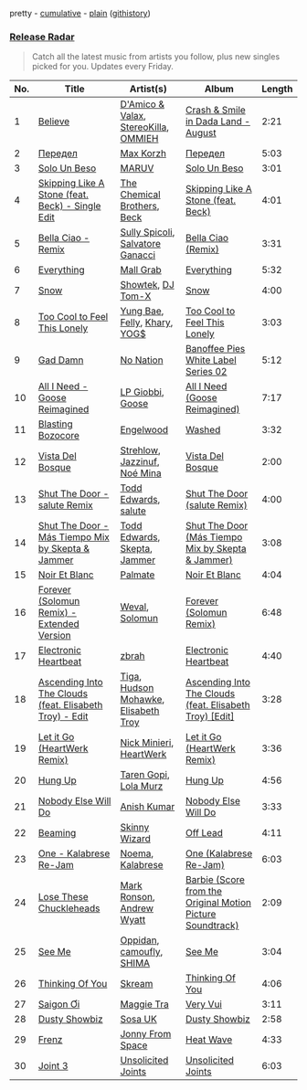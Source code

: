 pretty - [cumulative](/playlists/cumulative/Release%20Radar.md) - [plain](/playlists/plain/37i9dQZEVXbsudmxBFKW7G) ([githistory](https://github.githistory.xyz/vitokorn/spotify-playlist-archive/blob/master/playlists/plain/37i9dQZEVXbsudmxBFKW7G))

### [Release Radar](https://open.spotify.com/playlist/37i9dQZEVXbsudmxBFKW7G)

> Catch all the latest music from artists you follow, plus new singles picked for you. Updates every Friday.

| No. | Title | Artist(s) | Album | Length |
|---|---|---|---|---|
| 1 | [Believe](https://open.spotify.com/track/1nD5IAdKvGaKbbf4HDACAK) | [D'Amico & Valax](https://open.spotify.com/artist/3kSr7WLrGY10p3zTrJcTsc), [StereoKilla](https://open.spotify.com/artist/3IxxRIBaCq3pXjxfS7CODy), [OMMIEH](https://open.spotify.com/artist/3xFVxH0hjfjzrL5QyOj2p5) | [Crash & Smile in Dada Land - August](https://open.spotify.com/album/21d8b7JIJZiKjr2idiOa1p) | 2:21 |
| 2 | [Передел](https://open.spotify.com/track/4JpsasT84zy9tFbdb42t7B) | [Max Korzh](https://open.spotify.com/artist/5meD8C7oGK5yUEY2T7ZZ7W) | [Передел](https://open.spotify.com/album/1ObVv5y9GPw0euM9Oq80DS) | 5:03 |
| 3 | [Solo Un Beso](https://open.spotify.com/track/0SHIt2mFrxtEiYtSElQmoM) | [MARUV](https://open.spotify.com/artist/44T03OWDUjwDgg4IYgFCWi) | [Solo Un Beso](https://open.spotify.com/album/6b0roEvfoo0bCRMkYhORrI) | 3:01 |
| 4 | [Skipping Like A Stone (feat. Beck) - Single Edit](https://open.spotify.com/track/0yDcwwXLe0mTV2U5M4t0C4) | [The Chemical Brothers](https://open.spotify.com/artist/1GhPHrq36VKCY3ucVaZCfo), [Beck](https://open.spotify.com/artist/3vbKDsSS70ZX9D2OcvbZmS) | [Skipping Like A Stone (feat. Beck)](https://open.spotify.com/album/7nWojjbfKGtHyYeA8vsBXa) | 4:01 |
| 5 | [Bella Ciao - Remix](https://open.spotify.com/track/7eAl6JkbjL9kTD5OWQCGoJ) | [Sully Spicoli](https://open.spotify.com/artist/5CddVX4EFzNc45Hz41ItWh), [Salvatore Ganacci](https://open.spotify.com/artist/5PdkRVDASsw6P7QoqRpz0F) | [Bella Ciao (Remix)](https://open.spotify.com/album/3XgoXmErSaeWYaTaIYG4xD) | 3:31 |
| 6 | [Everything](https://open.spotify.com/track/5qK203gDYDkCqRf80DE3f6) | [Mall Grab](https://open.spotify.com/artist/7yF6JnFPDzgml2Ytkyl5D7) | [Everything](https://open.spotify.com/album/0L1fZgjQTboP65QTburanO) | 5:32 |
| 7 | [Snow](https://open.spotify.com/track/6kHXgS70zRjPLOoHdviEOA) | [Showtek](https://open.spotify.com/artist/3gk0OYeLFWYupGFRHqLSR7), [DJ Tom-X](https://open.spotify.com/artist/7wdESlyt05CKJT4RYZH8t6) | [Snow](https://open.spotify.com/album/65j3tAkG9rGXEUMoUhqm7I) | 4:00 |
| 8 | [Too Cool to Feel This Lonely](https://open.spotify.com/track/0Edn0HgdNmG9OCYbGqzr69) | [Yung Bae](https://open.spotify.com/artist/30FDJPN3RtwJZ20g5YGCRX), [Felly](https://open.spotify.com/artist/2848adRcxvgWNRcz1g1tQD), [Khary](https://open.spotify.com/artist/4489Zgs4RNq2ZtSh3UnOxZ), [YOG$](https://open.spotify.com/artist/22PiLADkpKIOBgYDt10UXI) | [Too Cool to Feel This Lonely](https://open.spotify.com/album/0QkXRut2iZ681TwHnZsL6b) | 3:03 |
| 9 | [Gad Damn](https://open.spotify.com/track/24oZB7BrYSyZGeMFwnR0VW) | [No Nation](https://open.spotify.com/artist/3J9VKTj5mRfQduSzTgEIXq) | [Banoffee Pies White Label Series 02](https://open.spotify.com/album/7d1tIY2SP6teSiuJkvg2Go) | 5:12 |
| 10 | [All I Need - Goose Reimagined](https://open.spotify.com/track/4uYxpCByrw0Nh0n9Y7fiqX) | [LP Giobbi](https://open.spotify.com/artist/3oKnyRhYWzNsTiss5n4Z1J), [Goose](https://open.spotify.com/artist/5tkITWzssc9z9hu7ZEOCXz) | [All I Need (Goose Reimagined)](https://open.spotify.com/album/6awxH9GWZDWRnUiIs0K4ZJ) | 7:17 |
| 11 | [Blasting Bozocore](https://open.spotify.com/track/1AkYpvH3ugOUrGZ2R6C1ne) | [Engelwood](https://open.spotify.com/artist/7rgCh0Go1ezmcV75kXQM2T) | [Washed](https://open.spotify.com/album/4S3qBztgMYLnQrQZmmSoOR) | 3:32 |
| 12 | [Vista Del Bosque](https://open.spotify.com/track/3TfZuLNo9MgTgLuCAloKOF) | [Strehlow](https://open.spotify.com/artist/1pUWzVmu8ACMnIAu9BsOHm), [Jazzinuf](https://open.spotify.com/artist/6rJ1GwtHin2BJbKLuNn9pi), [Noé Mina](https://open.spotify.com/artist/6bhgnwSJ85LTzAeWRFXrzF) | [Vista Del Bosque](https://open.spotify.com/album/10Kidv9DDBnBuabXoOHSlJ) | 2:00 |
| 13 | [Shut The Door - salute Remix](https://open.spotify.com/track/182BiSzDT2SlO05U9DOAKq) | [Todd Edwards](https://open.spotify.com/artist/6MFopqejpmTUUZlcRmGzgg), [salute](https://open.spotify.com/artist/1np8xozf7ATJZDi9JX8Dx5) | [Shut The Door (salute Remix)](https://open.spotify.com/album/7xrjDdxxlySEroUObWMGuv) | 4:00 |
| 14 | [Shut The Door - Más Tiempo Mix by Skepta & Jammer](https://open.spotify.com/track/2ZfHbEibHGIaFXIZAXIPTD) | [Todd Edwards](https://open.spotify.com/artist/6MFopqejpmTUUZlcRmGzgg), [Skepta](https://open.spotify.com/artist/2p1fiYHYiXz9qi0JJyxBzN), [Jammer](https://open.spotify.com/artist/4xgV1UcvsrLM4rQrjTjwNw) | [Shut The Door (Más Tiempo Mix by Skepta & Jammer)](https://open.spotify.com/album/5kr9JtEZpEOCM8zbZTbiv6) | 3:08 |
| 15 | [Noir Et Blanc](https://open.spotify.com/track/0H7WFowzB124wvWuQQaJn8) | [Palmate](https://open.spotify.com/artist/02mNGa8lfssm5rnhwZhVNw) | [Noir Et Blanc](https://open.spotify.com/album/1cV65YdvXBssbkZTL2kNu1) | 4:04 |
| 16 | [Forever (Solomun Remix) - Extended Version](https://open.spotify.com/track/1WgNLQR4a8sl0HuRlAP9TH) | [Weval](https://open.spotify.com/artist/12tZvy2xFpWSkuJ3FsfisZ), [Solomun](https://open.spotify.com/artist/5wJK4kQAkVGjqM9x46KQOC) | [Forever (Solomun Remix)](https://open.spotify.com/album/09rft4QsmOVsaUzJjGrZOb) | 6:48 |
| 17 | [Electronic Heartbeat](https://open.spotify.com/track/1tPz17yIOyRulRZrGWRzY7) | [zbrah](https://open.spotify.com/artist/6ZL3Y3Aes0BAYQRKAXffJx) | [Electronic Heartbeat](https://open.spotify.com/album/3zO9haeuGC3PXkLwcVDIda) | 4:40 |
| 18 | [Ascending Into The Clouds (feat. Elisabeth Troy) - Edit](https://open.spotify.com/track/5dlwxxHd9RNBPP3PwlLZgB) | [Tiga](https://open.spotify.com/artist/5l9wiTZVfqQTfMDOt0HtwC), [Hudson Mohawke](https://open.spotify.com/artist/6olWbKW2VLhFCHfOi0iEDb), [Elisabeth Troy](https://open.spotify.com/artist/2PWJP6HKlECQurewX1uGuT) | [Ascending Into The Clouds (feat. Elisabeth Troy) [Edit]](https://open.spotify.com/album/6RkAmdnqMxodcx6t6dKg5K) | 3:28 |
| 19 | [Let it Go (HeartWerk Remix)](https://open.spotify.com/track/1K10cPV2oSfSpp7ezqFsM5) | [Nick Minieri](https://open.spotify.com/artist/4Y5N11yzSc9NZfzdE7To3v), [HeartWerk](https://open.spotify.com/artist/6EMckwNYOHjvVrG4XfUjP6) | [Let it Go (HeartWerk Remix)](https://open.spotify.com/album/1oSnO97iidsmT4zf9byOtw) | 3:36 |
| 20 | [Hung Up](https://open.spotify.com/track/3Y5U2RFa9fwLZq9nIDP90T) | [Taren Gopi](https://open.spotify.com/artist/5MvVc5EUCHIn6fJ4nGMyd0), [Lola Murz](https://open.spotify.com/artist/0loUTxULqCdi5m1lssdUMy) | [Hung Up](https://open.spotify.com/album/7kzrCZpXnn9bsxl0q0fUfN) | 4:56 |
| 21 | [Nobody Else Will Do](https://open.spotify.com/track/7523LoHW3sgiFG0GJcrV0C) | [Anish Kumar](https://open.spotify.com/artist/4pSMnAlD8JVEW3eZDuaQH8) | [Nobody Else Will Do](https://open.spotify.com/album/6FQnPSIRDTKDxvZuFAH9qY) | 3:33 |
| 22 | [Beaming](https://open.spotify.com/track/44iLbniCynfE4PstcwM9V4) | [Skinny Wizard](https://open.spotify.com/artist/3PiTN9j107tsoTAAtAgY0a) | [Off Lead](https://open.spotify.com/album/7E4csJjesp97UanXEhuZiV) | 4:11 |
| 23 | [One - Kalabrese Re-Jam](https://open.spotify.com/track/4rCvN1eeFHZJZY0YuAiUx0) | [Noema](https://open.spotify.com/artist/3jSvMIKT2Eo5mNvYN9ownN), [Kalabrese](https://open.spotify.com/artist/2MUENaxB93ZPNclZIDEMMV) | [One (Kalabrese Re-Jam)](https://open.spotify.com/album/0hyzcgsTEXrhbCAzeZRHow) | 6:03 |
| 24 | [Lose These Chuckleheads](https://open.spotify.com/track/59nPfbseLBFXXoSCl6mU7f) | [Mark Ronson](https://open.spotify.com/artist/3hv9jJF3adDNsBSIQDqcjp), [Andrew Wyatt](https://open.spotify.com/artist/4TpW7t4Cz0RG1gOEU6EcUm) | [Barbie (Score from the Original Motion Picture Soundtrack)](https://open.spotify.com/album/5zaVq7C2Fb9ydqg1SU9qFy) | 2:09 |
| 25 | [See Me](https://open.spotify.com/track/2VXRVqJ02WMnUlxTvwdtoz) | [Oppidan](https://open.spotify.com/artist/338p7qzZTDJSHJzSjIZMFK), [camoufly](https://open.spotify.com/artist/6ZmJg6NCjGmRgC2GEI86pQ), [SHIMA](https://open.spotify.com/artist/5DIqscCDlSKeas54ucF9SI) | [See Me](https://open.spotify.com/album/7AfLC7I27rL70s7HFOmX3O) | 3:04 |
| 26 | [Thinking Of You](https://open.spotify.com/track/1djmOSNroaNR082fxvnMDZ) | [Skream](https://open.spotify.com/artist/2jbP92oFLWqPqogflK1wlW) | [Thinking Of You](https://open.spotify.com/album/0fptX7Zh1j3K0ogKtZ9WKH) | 4:06 |
| 27 | [Saigon Ơi](https://open.spotify.com/track/3kJ7is5B14HA3OEtCWJXKE) | [Maggie Tra](https://open.spotify.com/artist/4Kfzov31LRPbXNVBd0Pc19) | [Very Vui](https://open.spotify.com/album/30pwlVi0D72tJflFPubO7p) | 3:11 |
| 28 | [Dusty Showbiz](https://open.spotify.com/track/30VJGgRcj2MoyeW7UHQgrO) | [Sosa UK](https://open.spotify.com/artist/3JlN0MeWVJq0vjvsvWCRZ5) | [Dusty Showbiz](https://open.spotify.com/album/5AT9JXNAlwdeYOxocxjfyb) | 2:58 |
| 29 | [Frenz](https://open.spotify.com/track/7cIbLUMJm2pt3Mr67Ejp36) | [Jonny From Space](https://open.spotify.com/artist/6DDMnrPzjH1gAFHh07YkLn) | [Heat Wave](https://open.spotify.com/album/2u55GQS5n4fQ5sqEkLyig6) | 4:33 |
| 30 | [Joint 3](https://open.spotify.com/track/0szXUZezVsBzTDpFykI3n1) | [Unsolicited Joints](https://open.spotify.com/artist/7p5UQv94mUY8N9MSvJshlB) | [Unsolicited Joints](https://open.spotify.com/album/4voAyhSEWcXAiNCqeYcv3r) | 6:03 |